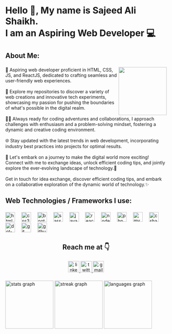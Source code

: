 <h1 align="left">Hello 👋, My name is Sajeed Ali Shaikh.<br>I am an Aspiring Web Developer 💻</h1>

###

<h2 align="left">About Me:</h2>

###

<img align="right" height="150" src="https://media.giphy.com/media/v1.Y2lkPTc5MGI3NjExNnoyM3E5b3Zsdm12dDZjNDBndjA1NXQ0MzZtMG96NHYxZWJibnM0dyZlcD12MV9pbnRlcm5hbF9naWZfYnlfaWQmY3Q9Zw/PKfEGOsSn0x6GFNj8K/giphy.gif"  />

###

<p align="left">🚀 Aspiring web developer proficient in HTML, CSS, JS, and ReactJS, dedicated to crafting seamless and user-friendly web experiences.<br><br>🌟 Explore my repositories to discover a variety of web creations and innovative tech experiments, showcasing my passion for pushing the boundaries of what's possible in the digital realm.<br><br>🧙‍♂️ Always ready for coding adventures and collaborations, I approach challenges with enthusiasm and a problem-solving mindset, fostering a dynamic and creative coding environment.<br><br>🌐 Stay updated with the latest trends in web development, incorporating industry best practices into projects for optimal results.<br><br>🚀 Let's embark on a journey to make the digital world more exciting! Connect with me to exchange ideas, unlock efficient coding tips, and jointly explore the ever-evolving landscape of technology.📜<br><br>Get in touch for idea exchange, discover efficient coding tips, and embark on a collaborative exploration of the dynamic world of technology.✨</p>

###

<h2 align="left">Web Technologies / Frameworks I use:</h2>

###

<div align="left">
  <img src="https://cdn.jsdelivr.net/gh/devicons/devicon/icons/html5/html5-original.svg" height="30" alt="html5 logo"  />
  <img width="12" />
  <img src="https://cdn.jsdelivr.net/gh/devicons/devicon/icons/css3/css3-original.svg" height="30" alt="css3 logo"  />
  <img width="12" />
  <img src="https://cdn.jsdelivr.net/gh/devicons/devicon/icons/bootstrap/bootstrap-original.svg" height="30" alt="bootstrap logo"  />
  <img width="12" />
  <img src="https://cdn.jsdelivr.net/gh/devicons/devicon/icons/sass/sass-original.svg" height="30" alt="sass logo"  />
  <img width="12" />
  <img src="https://cdn.jsdelivr.net/gh/devicons/devicon/icons/javascript/javascript-original.svg" height="30" alt="javascript logo"  />
  <img width="12" />
  <img src="https://cdn.jsdelivr.net/gh/devicons/devicon/icons/react/react-original.svg" height="30" alt="react logo"  />
  <img width="12" />
  <img src="https://cdn.simpleicons.org/nodedotjs/339933" height="30" alt="nodejs logo"  />
  <img width="12" />
  <img src="https://cdn.jsdelivr.net/gh/devicons/devicon/icons/php/php-original.svg" height="30" alt="php logo"  />
  <img width="12" />
  <img src="https://cdn.simpleicons.org/mysql/4479A1" height="30" alt="mysql logo"  />
  <img width="12" />
  <img src="https://cdn.jsdelivr.net/gh/devicons/devicon/icons/csharp/csharp-original.svg" height="30" alt="csharp logo"  />
  <img width="12" />
  <img src="https://cdn.jsdelivr.net/gh/devicons/devicon/icons/dot-net/dot-net-original.svg" height="30" alt="dot-net logo"  />
  <img width="12" />
  <img src="https://cdn.simpleicons.org/git/F05032" height="30" alt="git logo"  />
  <img width="12" />
  <img src="https://skillicons.dev/icons?i=github" height="30" alt="github logo"  />
</div>

###

<h2 align="center">Reach me at 👇</h2>

###

<div align="center">
  <a href="www.linkedin.com/in/sajeed-ali-shaikh" target="_blank">
    <img src="https://img.shields.io/static/v1?message=LinkedIn&logo=linkedin&label=&color=0077B5&logoColor=white&labelColor=&style=for-the-badge" height="35" alt="linkedin logo"  />
  </a>
  <a href="https://twitter.com/saj33dali" target="_blank">
    <img src="https://img.shields.io/static/v1?message=Twitter&logo=twitter&label=&color=1DA1F2&logoColor=white&labelColor=&style=for-the-badge" height="35" alt="twitter logo"  />
  </a>
  <a href="mailto:saj33d739@gmail.com" target="_blank">
    <img src="https://img.shields.io/static/v1?message=Gmail&logo=gmail&label=&color=D14836&logoColor=white&labelColor=&style=for-the-badge" height="35" alt="gmail logo"  />
  </a>
</div>

###

<div align="left">
  <img src="https://github-readme-stats.vercel.app/api?username=sajeedali&hide_title=false&hide_rank=false&show_icons=true&include_all_commits=true&count_private=true&disable_animations=false&theme=dracula&locale=en&hide_border=false" height="150" alt="stats graph"  />
  <img src="https://streak-stats.demolab.com?user=sajeedali&locale=en&mode=daily&theme=dracula&hide_border=false&border_radius=5" height="150" alt="streak graph"  />
  <img src="https://github-readme-stats.vercel.app/api/top-langs?username=sajeedali&locale=en&hide_title=false&layout=compact&card_width=320&langs_count=5&theme=dracula&hide_border=false" height="150" alt="languages graph"  />
</div>

###
